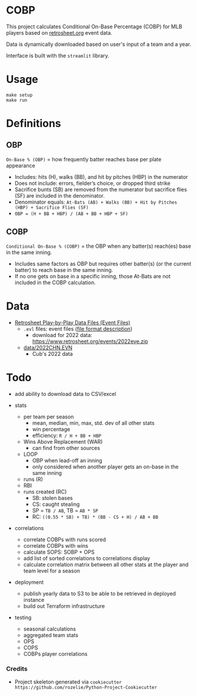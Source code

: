 # COBP

This project calculates Conditional On-Base Percentage (COBP) for MLB
players based on [retrosheet.org](retrosheet.org) event data.

Data is dynamically downloaded based on user's input of a team and a year.

Interface is built with the `streamlit` library.

# Usage
```shell
make setup
make run
```

# Definitions 
## OBP
`On-Base % (OBP)` = how frequently batter reaches base per plate appearance

- Includes: hits (H), walks (BB), and hit by pitches (HBP) in the numerator
- Does not include: errors, fielder’s choice, or dropped third strike
- Sacrifice bunts (SB) are removed from the numerator but sacrifice flies (SF) are
included in the denominator.
- Denominator equals: `At-Bats (AB) + Walks (BB) + Hit by Pitches (HBP) + Sacrifice
Flies (SF)`
- `OBP = (H + BB + HBP) / (AB + BB + HBP + SF)`

## COBP
`Conditional On-Base % (COBP)` = the OBP when any batter(s) reach(es) base in the
same inning.
- Includes same factors as OBP but requires other batter(s) (or the current batter) to reach base in the same inning.
- If no one gets on base in a specific inning, those At-Bats are not included in the COBP calculation.

# Data
- [Retrosheet Play-by-Play Data Files (Event Files)](https://www.retrosheet.org/game.htm)
  - `.evl` files: event files ([file format description](https://www.retrosheet.org/eventfile.htm))
    - download for 2022 data: https://www.retrosheet.org/events/2022eve.zip
  - [data/2022CHN.EVN](data/2022CHN.EVN)
    - Cub's 2022 data

# Todo
- add ability to download data to CSV/excel

- stats
  - per team per season
    - mean, median, min, max, std. dev of all other stats
    - win percentage
    - efficiency: `R / H + BB + HBP`
  - Wins Above Replacement (WAR)
    - can find from other sources
  - LOOP
    - OBP when lead-off an inning
    - only considered when another player gets an on-base in the same inning
  - runs (R)
  - RBI
  - runs created (RC)
    - SB: stolen bases
    - CS: caught stealing
    - SP = `TB / AB`, TB = `AB * SP`
    - RC: `((0.55 * SB) + TB) * (BB - CS + H) / AB + BB`

  
- correlations
  - correlate COBPs with runs scored
  - correlate COBPs with wins
  - calculate SOPS: SOBP + OPS
  - add list of sorted correlations to correlations display
  - calculate correlation matrix between all other stats at the player and team level for a season

- deployment
  - publish yearly data to S3 to be able to be retrieved in deployed instance
  - build out Terraform infrastructure

- testing
  - seasonal calculations
  - aggregated team stats
  - OPS
  - COPS
  - COBPs player correlations

### Credits
- Project skeleton generated via `cookiecutter https://github.com/rozelie/Python-Project-Cookiecutter`